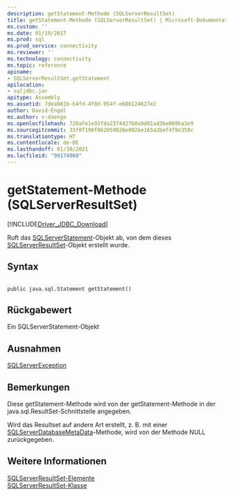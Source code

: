 ```yaml
---
description: getStatement-Methode (SQLServerResultSet)
title: getStatement-Methode (SQLServerResultSet) | Microsoft-Dokumentation
ms.custom: ''
ms.date: 01/19/2017
ms.prod: sql
ms.prod_service: connectivity
ms.reviewer: ''
ms.technology: connectivity
ms.topic: reference
apiname:
- SQLServerResultSet.getStatement
apilocation:
- sqljdbc.jar
apitype: Assembly
ms.assetid: 7dea981b-b4fd-4f8d-954f-e686124627e2
author: David-Engel
ms.author: v-daenge
ms.openlocfilehash: 720afe1e93fda2374427b0a9d01ad3ba069ba3e9
ms.sourcegitcommit: 33f0f190f962059826e002be165a2bef4f9e350c
ms.translationtype: HT
ms.contentlocale: de-DE
ms.lasthandoff: 01/30/2021
ms.locfileid: "99174960"
---
```

# <a name="getstatement-method-sqlserverresultset"></a>getStatement-Methode (SQLServerResultSet)
[!INCLUDE[Driver_JDBC_Download](../../../includes/driver_jdbc_download.md)]

  Ruft das [SQLServerStatement](../../../connect/jdbc/reference/sqlserverstatement-class.md)-Objekt ab, von dem dieses [SQLServerResultSet](../../../connect/jdbc/reference/sqlserverresultset-class.md)-Objekt erstellt wurde.  
  
## <a name="syntax"></a>Syntax  
  
```  
  
public java.sql.Statement getStatement()  
```  
  
## <a name="return-value"></a>Rückgabewert  
 Ein SQLServerStatement-Objekt  
  
## <a name="exceptions"></a>Ausnahmen  
 [SQLServerException](../../../connect/jdbc/reference/sqlserverexception-class.md)  
  
## <a name="remarks"></a>Bemerkungen  
 Diese getStatement-Methode wird von der getStatement-Methode in der java.sql.ResultSet-Schnittstelle angegeben.  
  
 Wird das Resultset auf andere Art erstellt, z. B. mit einer [SQLServerDatabaseMetaData](../../../connect/jdbc/reference/sqlserverdatabasemetadata-class.md)-Methode, wird von der Methode NULL zurückgegeben.  
  
## <a name="see-also"></a>Weitere Informationen  
 [SQLServerResultSet-Elemente](../../../connect/jdbc/reference/sqlserverresultset-members.md)   
 [SQLServerResultSet-Klasse](../../../connect/jdbc/reference/sqlserverresultset-class.md)  
  
  
